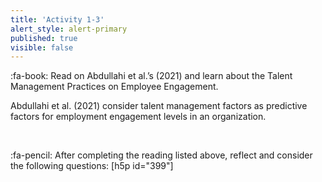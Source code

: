 ```yaml
---
title: 'Activity 1-3'
alert_style: alert-primary
published: true
visible: false
---
```


:fa-book: Read on Abdullahi et al.’s (2021) and learn about the Talent Management Practices on Employee Engagement.


Abdullahi et al. (2021) consider talent management factors as predictive factors for employment engagement levels in an organization.

&nbsp;

:fa-pencil: After completing the reading listed above, reflect and consider the following questions:
[h5p id="399"]
